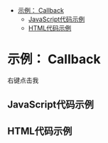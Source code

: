 <!-- START doctoc generated TOC please keep comment here to allow auto update -->
<!-- DON'T EDIT THIS SECTION, INSTEAD RE-RUN doctoc TO UPDATE -->


- [示例： Callback](#demo-callback)
  - [JavaScript代码示例](#example-code)
  - [HTML代码示例](#example-html)

<!-- END doctoc generated TOC please keep comment here to allow auto update -->

# 示例： Callback

<span class="context-menu-one btn btn-neutral">右键点击我</span>

## JavaScript代码示例

<script type="text/javascript" class="showcase">
$(function(){
    $.contextMenu({
        selector: '.context-menu-one',
        callback: function(key, options) {
            var message = "global: " + key;
            $('#msg').text(message);
        },
        items: {
            "edit": {
                name: "编辑",
                icon: "edit",
                // superseeds "global" callback
                callback: function(key, options) {
                    var m = "edit was clicked";
                    $('#msg').text(m);
                }
            },
            "cut": {name: "剪切", icon: "cut"},
            "copy": {name: "复制", icon: "copy"},
            "paste": {name: "粘贴", icon: "paste"},
            "delete": {name: "删除", icon: "delete"},
            "sep1": "---------",
            "quit": {name: "退出", icon: function($element, key, item){ return 'context-menu-icon context-menu-icon-quit'; }}
        }
    });
});
</script>

## HTML代码示例
<div style="display:none;" class="showcase" data-showcase-import=".context-menu-one"></div>
<div id="msg"></div>

